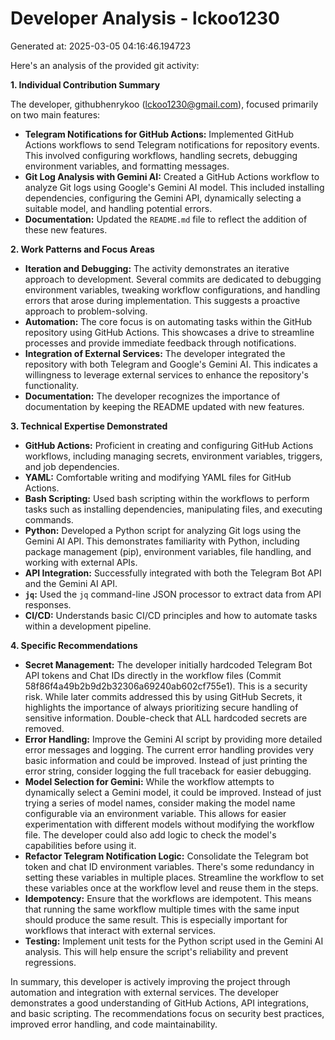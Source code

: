 # Developer Analysis - lckoo1230
Generated at: 2025-03-05 04:16:46.194723

Here's an analysis of the provided git activity:

**1. Individual Contribution Summary**

The developer, githubhenrykoo (lckoo1230@gmail.com), focused primarily on two main features:

*   **Telegram Notifications for GitHub Actions:**  Implemented GitHub Actions workflows to send Telegram notifications for repository events. This involved configuring workflows, handling secrets, debugging environment variables, and formatting messages.
*   **Git Log Analysis with Gemini AI:**  Created a GitHub Actions workflow to analyze Git logs using Google's Gemini AI model. This included installing dependencies, configuring the Gemini API, dynamically selecting a suitable model, and handling potential errors.
*   **Documentation:** Updated the `README.md` file to reflect the addition of these new features.

**2. Work Patterns and Focus Areas**

*   **Iteration and Debugging:** The activity demonstrates an iterative approach to development.  Several commits are dedicated to debugging environment variables, tweaking workflow configurations, and handling errors that arose during implementation.  This suggests a proactive approach to problem-solving.
*   **Automation:**  The core focus is on automating tasks within the GitHub repository using GitHub Actions. This showcases a drive to streamline processes and provide immediate feedback through notifications.
*   **Integration of External Services:**  The developer integrated the repository with both Telegram and Google's Gemini AI. This indicates a willingness to leverage external services to enhance the repository's functionality.
*   **Documentation:** The developer recognizes the importance of documentation by keeping the README updated with new features.

**3. Technical Expertise Demonstrated**

*   **GitHub Actions:**  Proficient in creating and configuring GitHub Actions workflows, including managing secrets, environment variables, triggers, and job dependencies.
*   **YAML:** Comfortable writing and modifying YAML files for GitHub Actions.
*   **Bash Scripting:** Used bash scripting within the workflows to perform tasks such as installing dependencies, manipulating files, and executing commands.
*   **Python:** Developed a Python script for analyzing Git logs using the Gemini AI API.  This demonstrates familiarity with Python, including package management (pip), environment variables, file handling, and working with external APIs.
*   **API Integration:**  Successfully integrated with both the Telegram Bot API and the Gemini AI API.
*   **`jq`:** Used the `jq` command-line JSON processor to extract data from API responses.
*   **CI/CD:**  Understands basic CI/CD principles and how to automate tasks within a development pipeline.

**4. Specific Recommendations**

*   **Secret Management:**  The developer initially hardcoded Telegram Bot API tokens and Chat IDs directly in the workflow files (Commit 58f86f4a49b2b9d2b32306a69240ab602cf755e1). This is a security risk.  While later commits addressed this by using GitHub Secrets, it highlights the importance of always prioritizing secure handling of sensitive information.  Double-check that ALL hardcoded secrets are removed.
*   **Error Handling:** Improve the Gemini AI script by providing more detailed error messages and logging. The current error handling provides very basic information and could be improved. Instead of just printing the error string, consider logging the full traceback for easier debugging.
*   **Model Selection for Gemini:** While the workflow attempts to dynamically select a Gemini model, it could be improved.  Instead of just trying a series of model names, consider making the model name configurable via an environment variable. This allows for easier experimentation with different models without modifying the workflow file. The developer could also add logic to check the model's capabilities before using it.
*   **Refactor Telegram Notification Logic:** Consolidate the Telegram bot token and chat ID environment variables.  There's some redundancy in setting these variables in multiple places.  Streamline the workflow to set these variables once at the workflow level and reuse them in the steps.
*   **Idempotency:** Ensure that the workflows are idempotent.  This means that running the same workflow multiple times with the same input should produce the same result. This is especially important for workflows that interact with external services.
*   **Testing:**  Implement unit tests for the Python script used in the Gemini AI analysis. This will help ensure the script's reliability and prevent regressions.

In summary, this developer is actively improving the project through automation and integration with external services.  The developer demonstrates a good understanding of GitHub Actions, API integrations, and basic scripting.  The recommendations focus on security best practices, improved error handling, and code maintainability.
